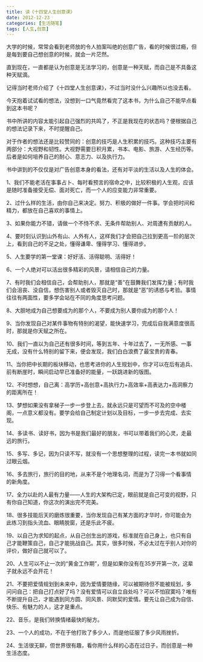 ```yaml
---
title: 读《十四堂人生创意课》
date: 2012-12-23
categories: [生活随笔]
tags: [人生,创意]
---
```



大学的时候，常常会看到老师放的令人拍案叫绝的创意广告，看的时候很过瘾，但是每到要自己想创意的时候，就会一片茫然。

直到现在，一直都是认为创意是无法学习的，创意是一种天赋，而自己是不具备这种天赋滴。

记得当时老师介绍了《十四堂人生创意课》，不过当时没什么兴趣所以也没去看。

今天抱着试试看的想法，没想到一口气竟然看完了这本书，为什么自己不能早点看到这本书呢？

书中所讲的内容太能引起自己强烈的共鸣了，不正是我现在的状态吗？便根据自己的想法记录下来，不时提醒自己。

对于作者的想法还是比较赞同的：创意的技巧是人生积累的技巧。这种技巧主要有两部分：大视野和韧性。大视野需要日积月累，书本、电影、旅游、人生经历等。后者是如何培养自己的耐心、意志力、以及执行力。

书中讲到的不仅仅是对广告创意本身的看法，还有对平淡的生活以及人生的体会。

1、我们不能老活在事事占卜、每时看预言的宿命之中，比较积极的人生观，应该是随时准备接受无偿、面对死亡，而一个人的应变能力非常重要。

2、过什么样的生活，由你自己来决定。努力、积极的做好一件事。学会把时间和精力，都放在自己喜欢的事情上。

3、如果你能力不错，请做一个不恃不求、无条件帮助别人、对周遭有贡献的人。

4、要时刻认识到山外有山、人外有人，这样我们才会把自己拉到更高一阶的层次上，看到自己的不足之处，懂得谦卑、懂得学习、懂得进步。

5、人生要学的第一堂课：好好活、活得聪明、活得好！

6、一个人绝对可以活出很多精彩的风景，请相信自己的力量。

7、有时我们会相信自己，会帮助别人，那就是“善”在鼓舞我们发挥力量；有时我们会沮丧、没自信，想伤害别人或者毁灭自己时，那就是“恶”的诱惑与考验。事情往往有两面性，要多学会站在不同的角度思考问题。

8、大胆地成为自己想要成为的那个人，不要成为别人要你成为的那个人！

9、当你发现自己对某件事物有特别的渴望，能快速学习，完成后自我满意度很高时，那就是你天赋之所在。

10、我们一直以为自己还有很多时间，等到五年、十年过去了，一无所感、一事无成，没有什么特别的留下来，便会发现，我们白白浪费了最宝贵的青春。

11、当你把中长期的板块移动，也思考进你的人生规划中，你才可以在后有追兵、前有断崖时，瞬间启动早已准备好的能量，一跃跳进新的版图。

12、不时想想，自己离：高学历+高创意+高执行力+高效率+高表达力+高洞察力 的距离所在！

13、梦想如果没有拿梯子一步一步登上去，就永远只是可望而不可及的空中楼阁，一点意义都没有。要学会给自己制定计划以及目标，一步一步去完成、去实现。

14、多读书、读好书，因为书是我们最好的朋友，书可以带着我们的心灵，走最远的旅行。

15、多写、多记，因为只读不写，就没有一个思想整理的过程，读完一本书就如同过眼云烟。

16、多去旅行，旅行的目的地，从来不是个地理名词，而是为了习得一个看事情的新角度。

17、全力以赴的人最有力量——人生的大架构已定，眼前就是自己可变的视野，只有你自己知道，你这次的演出完不完美。

18、很多技能后天的磨炼很重要，当你发现自己有某方面的才华时，你可能会为此练习到指头流血、眼睛脱窗，还是乐此不疲。

19、以自己为求知的起点，从自己创生出的游戏，标准就在自己身上，也只有自己才能鞭策自己，自己才能挑战自己。其实，很多时候，不必太过在乎别人对你的评价，做好自己就可以了。

20、人生可以不止一次的“黄金工作期”，但是如果你没有在35岁开第一次，这辈子就永远不会开花！

21、不要把爱情规划到未来中，因为爱情要随缘，可以被期待但不能被规划，多问问自己：把自己打点好了吗？没有爱情可以自立自处吗？可以不怕寂寞吗？唯有不断提升自己，才能遇到同方圆、同风景、同默契的爱情。要先让自己成为自信、快乐、有魅力的人，这才是重点。

22、音乐，是我们转换情绪最快的秘方。

23、一个人的成功，不在于他打败了多少人，而是他征服了多少风雨挫折。

24、生活很无聊，但世界很有趣，看你用什么样的心态在过日子，而创意是一种生活态度。
